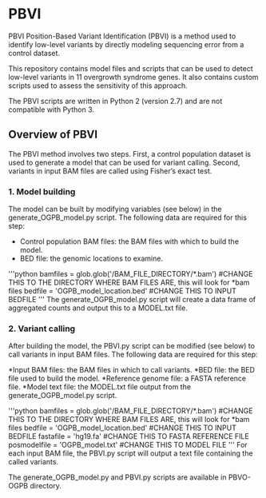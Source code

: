 # PBVI

PBVI
Position-Based Variant Identification (PBVI) is a method used to identify low-level variants by directly modeling sequencing error from a control dataset.

This repository contains model files and scripts that can be used to detect low-level variants in 11 overgrowth syndrome genes. It also contains custom scripts used to assess the sensitivity of this approach.

The PBVI scripts are written in Python 2 (version 2.7) and are not compatible with Python 3.

## Overview of PBVI

The PBVI method involves two steps. First, a control population dataset is used to generate a model that can be used for variant calling. Second, variants in input BAM files are called using Fisher’s exact test.

### 1. Model building

The model can be built by modifying variables (see below) in the generate_OGPB_model.py script. The following data are required for this step:

* Control population BAM files: the BAM files with which to build the model.
* BED file: the genomic locations to examine.

'''python
bamfiles = glob.glob('/BAM_FILE_DIRECTORY/*.bam') #CHANGE THIS TO THE DIRECTORY WHERE BAM FILES ARE, this will look for *bam files
bedfile = 'OGPB_model_location.bed' #CHANGE THIS TO INPUT BEDFILE
'''
The generate_OGPB_model.py script will create a data frame of aggregated counts and output this to a MODEL.txt file.

### 2. Variant calling

After building the model, the PBVI.py script can be modified (see below) to call variants in input BAM files. The following data are required for this step:

*Input BAM files: the BAM files in which to call variants.
*BED file: the BED file used to build the model.
*Reference genome file: a FASTA reference file.
*Model text file: the MODEL.txt file output from the generate_OGPB_model.py script.

'''python
bamfiles = glob.glob('/BAM_FILE_DIRECTORY/*.bam') #CHANGE THIS TO THE DIRECTORY WHERE BAM FILES ARE, this will look for *bam files
bedfile = 'OGPB_model_location.bed' #CHANGE THIS TO INPUT BEDFILE
fastafile = 'hg19.fa' #CHANGE THIS TO FASTA REFERENCE FILE
posmodelfile = 'OGPB_model.txt' #CHANGE THIS TO MODEL FILE
'''
For each input BAM file, the PBVI.py script will output a text file containing the called variants.

The generate_OGPB_model.py and PBVI.py scripts are available in PBVO-OGPB directory.
